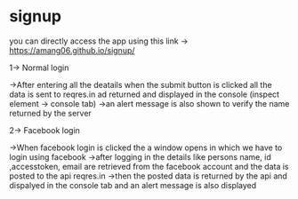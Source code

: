 # signup

you can directly access the app using this link ->  https://amang06.github.io/signup/

1-> Normal login 

->After entering all the deatails when the submit button is clicked all the data is sent to reqres.in ad returned and displayed in the console (inspect element -> console tab)
->an alert message is also shown to verify the name returned by the server

2-> Facebook login

->When facebook login is clicked the a window opens in which we have to login using facebook
->after logging in the details like persons name, id ,accesstoken, email are retrieved from the facebook account and the data is posted to the api reqres.in 
->then the posted data is returned by the api and dispalyed in the console tab and an alert message is also displayed
